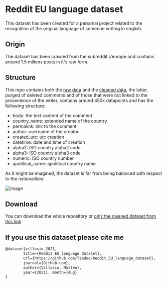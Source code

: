 # Reddit EU language dataset
This dataset has been created for a personal project related to the recognition of the original language of someone writing in english.

## Origin
The dataset has been crawled from the subreddit r/europe and contains around 1.5 milions posts in it's raw form.

## Structure

This repo contains both the [raw data](https://github.com/Tsadoq/Reddit_EU_language_dataset/tree/main/data) and the [cleaned data](https://github.com/Tsadoq/Reddit_EU_language_dataset/tree/main/cleaned_data), the latter, purged of deleted comments and of those that were not linked to the provenience of the writer, contains around 450k datapoints and has the following structure:

* body: the text content of the comment
* country_name: extended name of the country
* permalink: link to the comment
* author: username of the creator
* created_utc: utc creation 
* datetime: date and time of creation
* alpha2: ISO country alpha2 code
* alpha3: ISO country alpha3 code
* numeric: ISO country number
* apolitical_name: apolitical country name

As it might be imagined, the dataset is far from being balanced with respect to the nationalities:

![image](https://user-images.githubusercontent.com/28503469/131318115-0eafb47b-8898-4f36-b1d1-8216308668ea.png)

## Download
You can download the whole repository or [only the cleaned dataset from this link](https://downgit.github.io/#/home?url=https://github.com/Tsadoq/Reddit_EU_language_dataset/tree/main/cleaned_data)

## If you use this dataset please cite me
```latex
@dataset{villosio_2021, 
        title={Reddit EU language dataset},
        url={https://github.com/Tsadoq/Reddit_EU_language_dataset},
        journal={GitHub.com},
        author={Villosio, Matteo},
        year={2021}, month={Aug}
}
```

